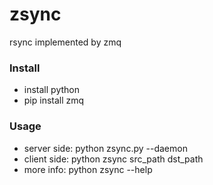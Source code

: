 # zsync
rsync implemented by zmq

### Install
* install python
* pip install zmq


### Usage
* server side: python zsync.py --daemon
* client side: python zsync src_path dst_path
* more info: python zsync --help


